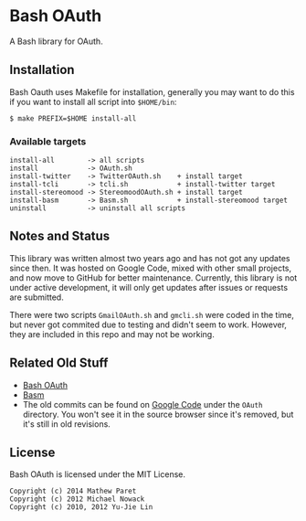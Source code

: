 Bash OAuth
==========

A Bash library for OAuth.

Installation
------------

Bash Oauth uses Makefile for installation, generally you may want to do this if you want to install all script into `$HOME/bin`:

    $ make PREFIX=$HOME install-all

### Available targets

    install-all        -> all scripts
    install            -> OAuth.sh
    install-twitter    -> TwitterOAuth.sh    + install target
    install-tcli       -> tcli.sh            + install-twitter target
    install-stereomood -> StereomoodOAuth.sh + install target
    install-basm       -> Basm.sh            + install-stereomood target
    uninstall          -> uninstall all scripts

Notes and Status
----------------

This library was written almost two years ago and has not got any updates since then. It was hosted on Google Code, mixed with other small projects, and now move to GitHub for better maintenance. Currently, this library is not under active development, it will only get updates after issues or requests are submitted.

There were two scripts `GmailOAuth.sh` and `gmcli.sh` were coded in the time, but never got commited due to testing and didn't seem to work. However, they are included in this repo and may not be working.

Related Old Stuff
-----------------

 * [Bash OAuth](http://blog.yjl.im/2010/05/bash-oauth.html)
 * [Basm](http://blog.yjl.im/2010/05/basm-bash-client-for-stereomood.html)
 * The old commits can be found on [Google Code](http://code.google.com/p/yjl/source/browse/#hg%2FBash) under the `OAuth` directory. You won't see it in the source browser since it's removed, but it's still in old revisions.

License
-------

Bash OAuth is licensed under the MIT License.

    Copyright (c) 2014 Mathew Paret
    Copyright (c) 2012 Michael Nowack
    Copyright (c) 2010, 2012 Yu-Jie Lin

